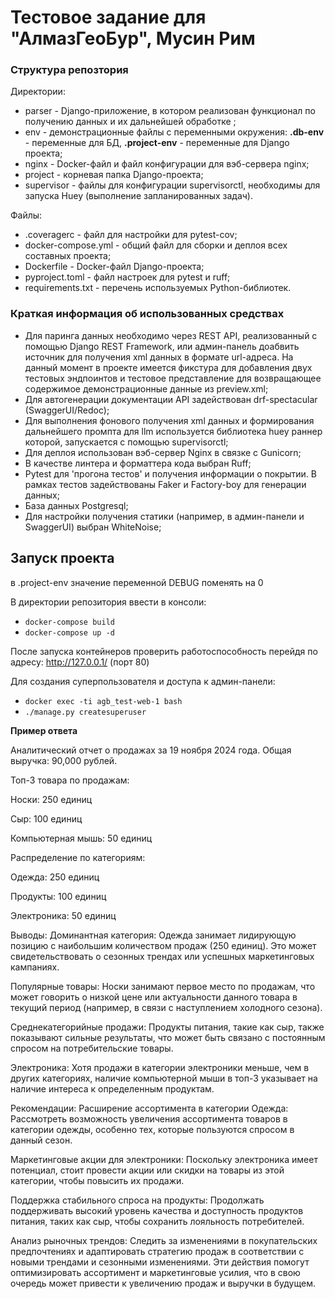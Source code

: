 # Тестовое задание для "АлмазГеоБур", Мусин Рим
### Структура репозтория

Директории:
- parser - Django-приложение, в котором реализован функционал по получению данных и их дальнейшей обработке ;
- env - демонстрационные файлы с переменными окружения: **.db-env** - переменные для БД, **.project-env** - переменные для Django проекта;
- nginx - Docker-файл и файл конфигурации для вэб-сервера nginx;
- project - корневая папка Django-проекта;
- supervisor - файлы для конфигурации supervisorctl, необходимы для запуска Huey (выполнение запланированных задач).

Файлы:
- .coveragerc - файл для настройки для pytest-cov; 
- docker-compose.yml - общий файл для сборки и деплоя всех составных проекта;
- Dockerfile - Docker-файл Django-проекта;
- pyproject.toml - файл настроек для pytest и ruff;
- requirements.txt - перечень используемых Python-библиотек.

### Краткая информация об использованных средствах
- Для паринга данных необходимо через REST API, реализованный с помощью Django REST Framework, или админ-панель доабвить источник для получения xml данных в формате url-адреса. На данный момент в проекте имеется фикстура для добавления двух тестовых эндпоинтов и тестовое представление для возвращающее содержимое демонстрационные данные из preview.xml;
- Для автогенерации документации API задействован drf-spectacular (SwaggerUI/Redoc);
- Для выполнения фонового получения xml данных и формирования дальнейшего промпта для llm используется библиотека huey раннер которой, запускается с помощью supervisorctl;
- Для деплоя использован вэб-сервер Nginx в связке с Gunicorn;
- В качестве линтера и форматтера кода выбран Ruff;
- Pytest для 'прогона тестов' и получения информации о покрытии. В рамках тестов задействованы Faker и Factory-boy для генерации данных;
- База данных Postgresql;
- Для настройки получения статики (например, в админ-панели и SwaggerUI) выбран WhiteNoise;


## Запуск проекта
в .project-env значение переменной DEBUG поменять на 0  

В директории репозитория ввести в консоли:
- `docker-compose build`
- `docker-compose up -d`

После запуска контейнеров проверить работоспособность перейдя по адресу: http://127.0.0.1/ (порт 80)

Для создания суперпользователя и доступа к админ-панели:
- `docker exec -ti agb_test-web-1 bash`
- `./manage.py createsuperuser`



**Пример ответа**


Аналитический отчет о продажах за 19 ноября 2024 года. Общая выручка: 90,000 рублей.

Топ-3 товара по продажам:

Носки: 250 единиц

Сыр: 100 единиц

Компьютерная мышь: 50 единиц

Распределение по категориям:

Одежда: 250 единиц

Продукты: 100 единиц

Электроника: 50 единиц

Выводы:
Доминантная категория: Одежда занимает лидирующую позицию с наибольшим количеством продаж (250 единиц). Это может свидетельствовать о сезонных трендах или успешных маркетинговых кампаниях.

Популярные товары: Носки занимают первое место по продажам, что может говорить о низкой цене или актуальности данного товара в текущий период (например, в связи с наступлением холодного сезона).

Среднекатегорийные продажи: Продукты питания, такие как сыр, также показывают сильные результаты, что может быть связано с постоянным спросом на потребительские товары.

Электроника: Хотя продажи в категории электроники меньше, чем в других категориях, наличие компьютерной мыши в топ-3 указывает на наличие интереса к определенным продуктам.

Рекомендации:
Расширение ассортимента в категории Одежда: Рассмотреть возможность увеличения ассортимента товаров в категории одежды, особенно тех, которые пользуются спросом в данный сезон.

Маркетинговые акции для электроники: Поскольку электроника имеет потенциал, стоит провести акции или скидки на товары из этой категории, чтобы повысить их продажи.

Поддержка стабильного спроса на продукты: Продолжать поддерживать высокий уровень качества и доступность продуктов питания, таких как сыр, чтобы сохранить лояльность потребителей.

Анализ рыночных трендов: Следить за изменениями в покупательских предпочтениях и адаптировать стратегию продаж в соответствии с новыми трендами и сезонными изменениями.
Эти действия помогут оптимизировать ассортимент и маркетинговые усилия, что в свою очередь может привести к увеличению продаж и выручки в будущем.
